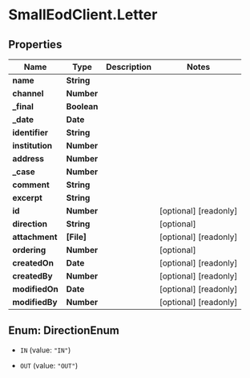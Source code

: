 # SmallEodClient.Letter

## Properties

Name | Type | Description | Notes
------------ | ------------- | ------------- | -------------
**name** | **String** |  | 
**channel** | **Number** |  | 
**_final** | **Boolean** |  | 
**_date** | **Date** |  | 
**identifier** | **String** |  | 
**institution** | **Number** |  | 
**address** | **Number** |  | 
**_case** | **Number** |  | 
**comment** | **String** |  | 
**excerpt** | **String** |  | 
**id** | **Number** |  | [optional] [readonly] 
**direction** | **String** |  | [optional] 
**attachment** | **[File]** |  | [optional] [readonly] 
**ordering** | **Number** |  | [optional] 
**createdOn** | **Date** |  | [optional] [readonly] 
**createdBy** | **Number** |  | [optional] [readonly] 
**modifiedOn** | **Date** |  | [optional] [readonly] 
**modifiedBy** | **Number** |  | [optional] [readonly] 



## Enum: DirectionEnum


* `IN` (value: `"IN"`)

* `OUT` (value: `"OUT"`)




